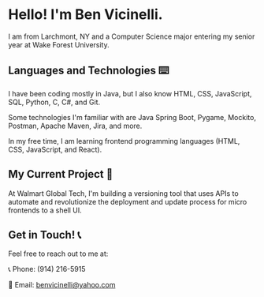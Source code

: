 # Hello! I'm Ben Vicinelli.

I am from Larchmont, NY and a Computer Science major entering my senior year at Wake Forest University.

## Languages and Technologies ⌨️

I have been coding mostly in Java, but I also know HTML, CSS, JavaScript, SQL, Python, C, C#, and Git.

Some technologies I'm familiar with are Java Spring Boot, Pygame, Mockito, Postman, Apache Maven, Jira, and more.

In my free time, I am learning frontend programming languages (HTML, CSS, JavaScript, and React).

## My Current Project 🚀

At Walmart Global Tech, I'm building a versioning tool that uses APIs to automate and revolutionize the deployment and update process for micro frontends to a shell UI.

## Get in Touch! 📞

Feel free to reach out to me at:

📞 Phone: (914) 216-5915

📧 Email: benvicinelli@yahoo.com

